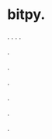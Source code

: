 # bitpy.
.
.
.
.












.






















































.
























.



























.

















































































.


























































.
